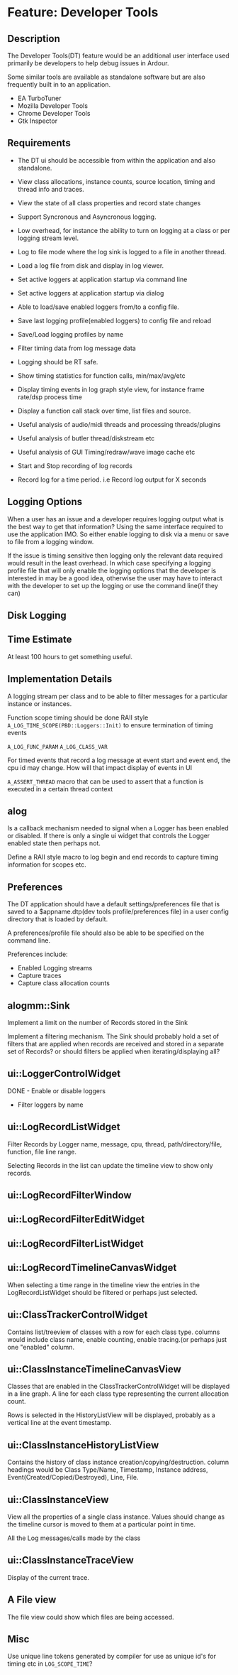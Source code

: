 # Feature: Developer Tools

## Description

The Developer Tools(DT) feature would be an additional user interface used
primarily be developers to help debug issues in Ardour.

Some similar tools are available as standalone software but are also frequently
built in to an application.

- EA TurboTuner
- Mozilla Developer Tools
- Chrome Developer Tools
- Gtk Inspector

## Requirements

- The DT ui should be accessible from within the application and also
  standalone.

- View class allocations, instance counts, source location, timing and thread
  info and traces.

- View the state of all class properties and record state changes

- Support Syncronous and Asyncronous logging.

- Low overhead, for instance the ability to turn on logging at a class or per
  logging stream level.

- Log to file mode where the log sink is logged to a file in another thread.

- Load a log file from disk and display in log viewer.

- Set active loggers at application startup via command line

- Set active loggers at application startup via dialog

- Able to load/save enabled loggers from/to a config file.

- Save last logging profile(enabled loggers) to config file and reload

- Save/Load logging profiles by name

- Filter timing data from log message data

- Logging should be RT safe.

- Show timing statistics for function calls, min/max/avg/etc

- Display timing events in log graph style view, for instance frame rate/dsp
  process time

- Display a function call stack over time, list files and source.

- Useful analysis of audio/midi threads and processing threads/plugins

- Useful analysis of butler thread/diskstream etc

- Useful analysis of GUI Timing/redraw/wave image cache etc

- Start and Stop recording of log records

- Record log for a time period. i.e Record log output for X seconds

## Logging Options

When a user has an issue and a developer requires logging output what is the
best way to get that information? Using the same interface required to use the
application IMO. So either enable logging to disk via a menu or save to file
from a logging window.

If the issue is timing sensitive then logging only the relevant data required
would result in the least overhead. In which case specifying a logging profile
file that will only enable the logging options that the developer is interested
in may be a good idea, otherwise the user may have to interact with the
developer to set up the logging or use the command line(if they can)

## Disk Logging

## Time Estimate

At least 100 hours to get something useful.

## Implementation Details

A logging stream per class and to be able to filter messages for a
particular instance or instances.

Function scope timing should be done RAII style
`A_LOG_TIME_SCOPE(PBD::Loggers::Init)` to ensure termination of timing events

`A_LOG_FUNC_PARAM`
`A_LOG_CLASS_VAR`

For timed events that record a log message at event start and event end, the
cpu id may change. How will that impact display of events in UI

`A_ASSERT_THREAD` macro that can be used to assert that a function is executed
in a certain thread context

## alog

Is a callback mechanism needed to signal when a Logger has been enabled or
disabled. If there is only a single ui widget that controls the Logger enabled
state then perhaps not.

Define a RAII style macro to log begin and end records to capture timing
information for scopes etc.

## Preferences

The DT application should have a default settings/preferences file that is
saved to a $appname.dtp(dev tools profile/preferences file) in a user config
directory that is loaded by default.

A preferences/profile file should also be able to be specified on the command
line.

Preferences include:
- Enabled Logging streams
- Capture traces
- Capture class allocation counts

## alogmm::Sink

Implement a limit on the number of Records stored in the Sink

Implement a filtering mechanism. The Sink should probably hold a set of filters
that are applied when records are received and stored in a separate set of
Records? or should filters be applied when iterating/displaying all?

## ui::LoggerControlWidget

DONE - Enable or disable loggers

- Filter loggers by name

## ui::LogRecordListWidget

Filter Records by Logger name, message, cpu, thread, path/directory/file, function, file
line range.

Selecting Records in the list can update the timeline view to show only records.

## ui::LogRecordFilterWindow

## ui::LogRecordFilterEditWidget

## ui::LogRecordFilterListWidget

## ui::LogRecordTimelineCanvasWidget

When selecting a time range in the timeline view the entries in the
LogRecordListWidget should be filtered or perhaps just selected.

## ui::ClassTrackerControlWidget

Contains list/treeview of classes with a row for each class type. columns would
include class name, enable counting, enable tracing.(or perhaps just one
"enabled" column.

## ui::ClassInstanceTimelineCanvasView

Classes that are enabled in the ClassTrackerControlWidget will be displayed in
a line graph. A line for each class type representing the current allocation
count.

Rows is selected in the HistoryListView will be displayed, probably as a
vertical line at the event timestamp.

## ui::ClassInstanceHistoryListView

Contains the history of class instance creation/copying/destruction. column
headings would be Class Type/Name, Timestamp, Instance address,
Event(Created/Copied/Destroyed), Line, File.

## ui::ClassInstanceView

View all the properties of a single class instance. Values should change as the
timeline cursor is moved to them at a particular point in time.

All the Log messages/calls made by the class

## ui::ClassInstanceTraceView

Display of the current trace.

## A File view

The file view could show which files are being accessed.

## Misc

Use unique line tokens generated by compiler for use as unique id's for timing
etc in `LOG_SCOPE_TIME`?

